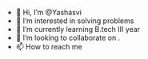 - 👋 Hi, I’m @Yashasvi
- 👀 I’m interested in solving problems
- 🌱 I’m currently learning B.tech III year
- 💞️ I’m looking to collaborate on .
- 📫 How to reach me 

<!---
Yashasvi252/Yashasvi252 is a ✨ special ✨ repository because its `README.md` (this file) appears on your GitHub profile.
You can click the Preview link to take a look at your changes.
--->
